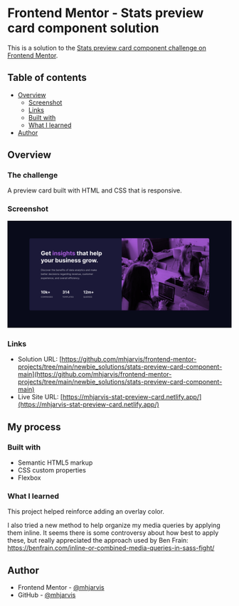 # Frontend Mentor - Stats preview card component solution

This is a solution to the [Stats preview card component challenge on Frontend Mentor](https://www.frontendmentor.io/challenges/stats-preview-card-component-8JqbgoU62). 

## Table of contents

  - [Overview](#overview)
    - [Screenshot](#screenshot)
    - [Links](#links)
    - [Built with](#built-with)
    - [What I learned](#what-i-learned)
  - [Author](#author)

## Overview

### The challenge

A preview card built with HTML and CSS that is responsive.

### Screenshot

![](./screenshot.png)

### Links

- Solution URL: [https://github.com/mhjarvis/frontend-mentor-projects/tree/main/newbie_solutions/stats-preview-card-component-main](https://github.com/mhjarvis/frontend-mentor-projects/tree/main/newbie_solutions/stats-preview-card-component-main)
- Live Site URL: [https://mhjarvis-stat-preview-card.netlify.app/](https://mhjarvis-stat-preview-card.netlify.app/)

## My process

### Built with

- Semantic HTML5 markup
- CSS custom properties
- Flexbox

### What I learned

This project helped reinforce adding an overlay color. 

I also tried a new method to help organize my media queries by applying them inline. It seems there is some controversy about how best to apply these, but really appreciated the approach used by Ben Frain: https://benfrain.com/inline-or-combined-media-queries-in-sass-fight/

## Author

- Frontend Mentor - [@mhjarvis](https://www.frontendmentor.io/profile/mhjarvis)
- GitHub - [@mhjarvis](https://github.com/mhjarvis)